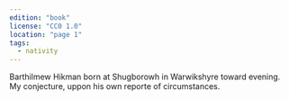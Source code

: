 ```yaml
---
edition: "book"
license: "CC0 1.0"
location: "page 1"
tags:
  - nativity
---
```

Barthilmew Hikman born at Shugborowh
in Warwikshyre toward evening. My conjecture, uppon his own
reporte of circumstances.

